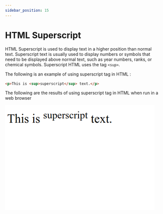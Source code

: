 ```yaml
---
sidebar_position: 15
---
```


# HTML Superscript

HTML Superscript is used to display text in a higher position than normal text. Superscript text is usually used to display numbers or symbols that need to be displayed above normal text, such as year numbers, ranks, or chemical symbols. Superscript HTML uses the tag `<sup>`.

The following is an example of using superscript tag in HTML :

```html title="index.html"
<p>This is <sup>superscript</sup> text.</p>
```

The following are the results of using superscript tag in HTML when run in a web browser

![Docs Version Dropdown](./img/html-superscript/html-superscript.png)
